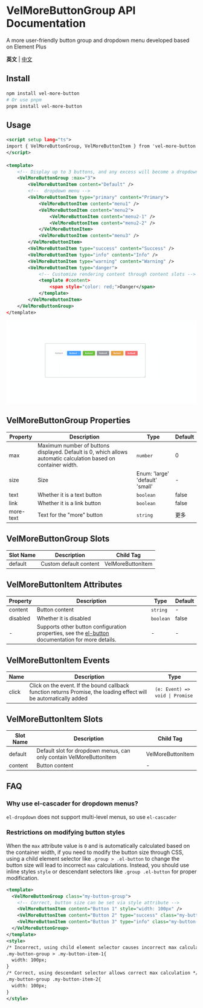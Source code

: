 # VelMoreButtonGroup API Documentation

A more user-friendly button group and dropdown menu developed based on Element Plus

**英文** | [中文](https://github.com/Planck-Ho/vel-more-button/blob/main/README.zh-CN.md)

## Install

```bash
npm install vel-more-button
# Or use pnpm
pnpm install vel-more-button
```

## Usage
```xml
<script setup lang="ts">
import { VelMoreButtonGroup, VelMoreButtonItem } from 'vel-more-button'
</script>

<template>
    <!-- Display up to 3 buttons, and any excess will become a dropdown menu -->
    <VelMoreButtonGroup :max="3">
        <VelMoreButtonItem content="Default" />
        <!--  dropdown menu -->
        <VelMoreButtonItem type="primary" content="Primary">
            <VelMoreButtonItem content="menu1" />
            <VelMoreButtonItem content="menu2">
                <VelMoreButtonItem content="menu2-1" />
                <VelMoreButtonItem content="menu2-2" />
            </VelMoreButtonItem>
            <VelMoreButtonItem content="menu3" />
        </VelMoreButtonItem>
        <VelMoreButtonItem type="success" content="Success" />
        <VelMoreButtonItem type="info" content="Info" />
        <VelMoreButtonItem type="warning" content="Warning" />
        <VelMoreButtonItem type="danger">
            <!-- Customize rendering content through content slots -->
            <template #content>
                <span style="color: red;">Danger</span>
            </template>
        </VelMoreButtonItem>
    </VelMoreButtonGroup>
</template>
```
![demo](./src/assets/more-button_compressed.gif)

## VelMoreButtonGroup Properties

| Property | Description | Type | Default |
| - | - | - | - |
| max | Maximum number of buttons displayed. Default is 0, which allows automatic calculation based on container width. | <code>number</code> | 0
| size | Size | Enum: 'large' 'default' 'small' | -
| text | Whether it is a text button | <code>boolean</code> | false
| link | Whether it is a link button | <code>boolean</code> | false
| more-text | Text for the "more" button | <code>string</code> | 更多

## VelMoreButtonGroup Slots
| Slot Name | Description | Child Tag |
| - | - | - |
| default | Custom default content | VelMoreButtonItem

## VelMoreButtonItem Attributes

| Property | Description | Type | Default |
| - | - | - | - |
| content | Button content | <code>string</code> | -
| disabled | Whether it is disabled | <code>boolean</code> | false
| - | Supports other button configuration properties, see the <a href="https://element-plus.org/en-US/component/button.html#button-attributes" target="_blank">el-button</a> documentation for more details. | - | -

## VelMoreButtonItem Events
| Name | Description | Type
| - | - | -
| click | Click on the event. If the bound callback function returns Promise, the loading effect will be automatically added | <code>(e: Event) => void \| Promise<void></code>

## VelMoreButtonItem Slots
| Slot Name | Description | Child Tag |
| - | - | - |
| default | Default slot for dropdown menus, can only contain VelMoreButtonItem | VelMoreButtonItem
| content | Button content | -

## FAQ
### Why use el-cascader for dropdown menus?
<code>el-dropdown</code> does not support multi-level menus, so use <code>el-cascader</code>

### Restrictions on modifying button styles
When the `max` attribute value is `0` and is automatically calculated based on the container width, if you need to modify the button size through CSS, using a child element selector like `.group > .el-button` to change the button size will lead to incorrect `max` calculations. Instead, you should use inline styles `style` or descendant selectors like `.group .el-button` for proper modification.

```xml
<template>
  <VelMoreButtonGroup class="my-button-group">
    <!-- Correct, button size can be set via style attribute -->
    <VelMoreButtonItem content="Button 1" style="width: 100px" />
    <VelMoreButtonItem content="Button 2" type="success" class="my-button-item-1" />
    <VelMoreButtonItem content="Button 3" type="info" class="my-button-item-2" />
  </VelMoreButtonGroup>
</template>
<style>
/* Incorrect, using child element selector causes incorrect max calculation */
.my-button-group > .my-button-item-1{
  width: 100px;
}
/* Correct, using descendant selector allows correct max calculation */
.my-button-group .my-button-item-2{
  width: 100px;
}
</style>
```